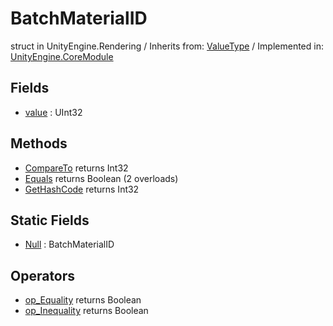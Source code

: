 # BatchMaterialID
struct in UnityEngine.Rendering
 / Inherits from: <a href="https://docs.unity3d.com/6000.0/Documentation/ScriptReference/ValueType.html">ValueType</a> / Implemented in: <a href="https://docs.unity3d.com/6000.0/Documentation/ScriptReference/UnityEngine.CoreModule.html">UnityEngine.CoreModule</a>

## Fields
- <a href="https://docs.unity3d.com/6000.0/Documentation/ScriptReference/BatchMaterialID-value.html">value</a> : UInt32

## Methods
- <a href="https://docs.unity3d.com/6000.0/Documentation/ScriptReference/BatchMaterialID.CompareTo.html">CompareTo</a> returns Int32
- <a href="https://docs.unity3d.com/6000.0/Documentation/ScriptReference/BatchMaterialID.Equals.html">Equals</a> returns Boolean (2 overloads)
- <a href="https://docs.unity3d.com/6000.0/Documentation/ScriptReference/BatchMaterialID.GetHashCode.html">GetHashCode</a> returns Int32

## Static Fields
- <a href="https://docs.unity3d.com/6000.0/Documentation/ScriptReference/BatchMaterialID-Null.html">Null</a> : BatchMaterialID

## Operators
- <a href="https://docs.unity3d.com/6000.0/Documentation/ScriptReference/BatchMaterialID.op_Equality.html">op_Equality</a> returns Boolean
- <a href="https://docs.unity3d.com/6000.0/Documentation/ScriptReference/BatchMaterialID.op_Inequality.html">op_Inequality</a> returns Boolean
